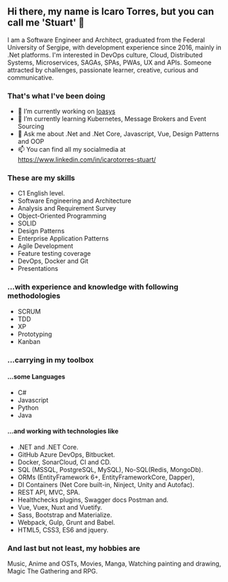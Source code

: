 ## Hi there, my name is Icaro Torres, but you can call me 'Stuart' 👋

I am a Software Engineer and Architect, graduated from the Federal University of Sergipe, with development experience since 2016, mainly in .Net platforms. I'm interested in DevOps culture, Cloud, Distributed Systems, Microservices, SAGAs, SPAs, PWAs, UX and APIs. Someone attracted by challenges, passionate learner, creative, curious and communicative.

### That's what I've been doing

- 🔭 I’m currently working on [Ioasys](https://www.ioasys.com.br)
- 🌱 I’m currently learning Kubernetes, Message Brokers and Event Sourcing
- 💬 Ask me about .Net and .Net Core, Javascript, Vue, Design Patterns and OOP
- 📫 You can find all my socialmedia at https://www.linkedin.com/in/icarotorres-stuart/

### These are my skills

- C1 English level.
- Software Engineering and Architecture
- Analysis and Requirement Survey
- Object-Oriented Programming
- SOLID
- Design Patterns
- Enterprise Application Patterns
- Agile Development
- Feature testing coverage
- DevOps, Docker and Git
- Presentations

### ...with experience and knowledge with following methodologies

- SCRUM
- TDD
- XP
- Prototyping
- Kanban

### ...carrying in my toolbox

#### ...some Languages

- C#
- Javascript
- Python
- Java

#### ...and working with technologies like

- .NET and .NET Core.
- GitHub Azure DevOps, Bitbucket.
- Docker, SonarCloud, CI and CD.
- SQL (MSSQL, PostgreSQL, MySQL), No-SQL(Redis, MongoDb).
- ORMs (EntityFramework 6+, EntityFrameworkCore, Dapper), 
- DI Containers (Net Core built-in, Ninject, Unity and Autofac).
- REST API, MVC, SPA.
- Healthchecks plugins, Swagger docs Postman and.
- Vue, Vuex, Nuxt and Vuetify.
- Sass, Bootstrap and Materialize.
- Webpack, Gulp, Grunt and Babel.
- HTML5, CSS3, ES6 and jquery.

### And last but not least, my hobbies are

Music, Anime and OSTs, Movies, Manga, Watching painting and drawing, Magic The Gathering and RPG.

